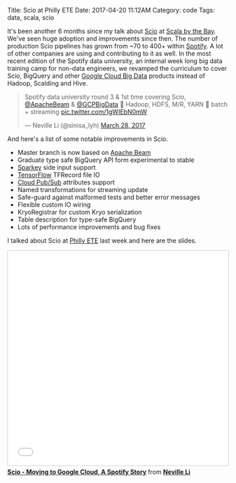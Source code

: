 Title: Scio at Philly ETE
Date: 2017-04-20 11:12AM
Category: code
Tags: data, scala, scio

It's been another 6 months since my talk about [Scio](https://github.com/spotify/scio) at [Scala by the Bay](http://scala.bythebay.io). We've seen huge adoption and improvements since then. The number of production Scio pipelines has grown from ~70 to 400+ within [Spotify](https://www.spotify.com/). A lot of other companies are using and contributing to it as well. In the most recent edition of the Spotify data university, an internal week long big data training camp for non-data engineers, we revamped the curriculum to cover Scio, BigQuery and other [Google Cloud Big Data](https://cloud.google.com/solutions/big-data/) products instead of Hadoop, Scalding and Hive.

<blockquote class="twitter-tweet" data-lang="en"><p lang="en" dir="ltr">Spotify data university round 3 &amp; 1st time covering Scio, <a href="https://twitter.com/ApacheBeam">@ApacheBeam</a> &amp; <a href="https://twitter.com/GCPBigData">@GCPBigData</a> 👋 Hadoop, HDFS, M/R, YARN 🍾 batch + streaming <a href="https://t.co/1gWIEbN0mW">pic.twitter.com/1gWIEbN0mW</a></p>&mdash; Neville Li (@sinisa_lyh) <a href="https://twitter.com/sinisa_lyh/status/846549633367265281">March 28, 2017</a></blockquote>
<script async src="//platform.twitter.com/widgets.js" charset="utf-8"></script>

And here's a list of some notable improvements in Scio.

- Master branch is now based on [Apache Beam](https://beam.apache.org/)
- Graduate type safe BigQuery API form experimental to stable
- [Sparkey](https://github.com/spotify/sparkey-java) side input support
- [TensorFlow](https://www.tensorflow.org/) TFRecord file IO
- [Cloud Pub/Sub](https://cloud.google.com/pubsub/) attributes support
- Named transformations for streaming update
- Safe-guard against malformed tests and better error messages
- Flexible custom IO wiring
- KryoRegistrar for custom Kryo serialization
- Table description for type-safe BigQuery
- Lots of performance improvements and bug fixes

I talked about Scio at [Philly ETE](http://2017.phillyemergingtech.com/) last week and here are the slides.

<iframe src="//www.slideshare.net/slideshow/embed_code/key/15xefjkymEWvVV" width="800" height="490" frameborder="0" marginwidth="0" marginheight="0" scrolling="no" style="border:1px solid #CCC; border-width:1px; margin-bottom:5px; max-width: 100%;" allowfullscreen> </iframe> <div style="margin-bottom:5px"> <strong> <a href="//www.slideshare.net/sinisalyh/scio-moving-to-google-cloud-a-spotify-story" title=" Scio - Moving to Google Cloud, A Spotify Story" target="_blank"> Scio - Moving to Google Cloud, A Spotify Story</a> </strong> from <strong><a target="_blank" href="https://www.slideshare.net/sinisalyh">Neville Li</a></strong> </div>
